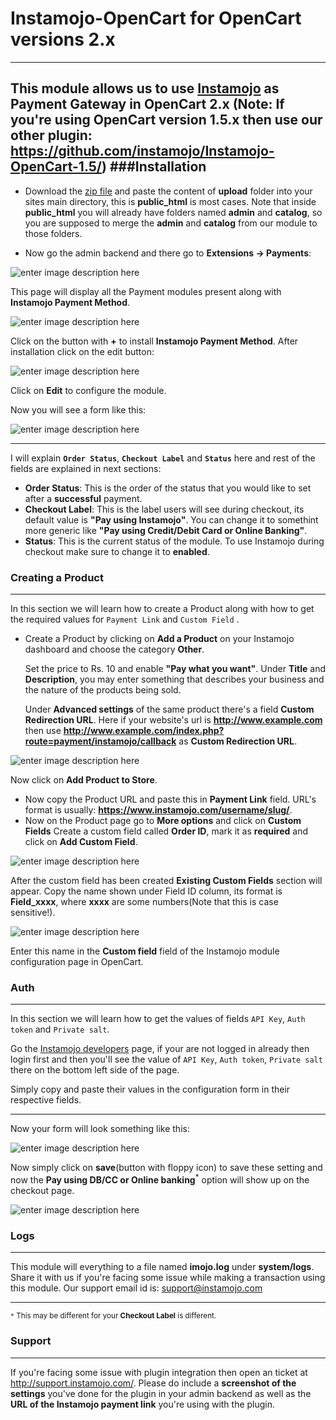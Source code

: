 Instamojo-OpenCart for OpenCart versions 2.x
====
----
This module allows us to use [Instamojo](https://www.instamojo.com) as Payment Gateway in OpenCart 2.x
(**Note:** If you're using OpenCart version 1.5.x then use our other plugin: https://github.com/instamojo/Instamojo-OpenCart-1.5/)
###Installation
---
- Download the [zip file](https://github.com/instamojo/Instamojo-OpenCart-2.0/archive/master.zip) and paste the content of **upload** folder into your sites main directory, this is **public_html** is most cases. Note that inside **public_html** you will already have folders named **admin** and **catalog**, so you are supposed to merge the **admin** and **catalog** from our module to those folders.

- Now go the admin backend and there go to **Extensions -> Payments**:

![enter image description here](http://i.imgur.com/nO4E0yo.png)

This page will display all the Payment modules present along with **Instamojo Payment Method**.

![enter image description here](http://i.imgur.com/uuS1tgA.png)

Click on the button with **+** to install **Instamojo Payment Method**. After installation click on the edit  button:

![enter image description here](http://i.imgur.com/eg5QuBU.png) 

Click on **Edit** to configure the module.

Now you will see a form like this:

![enter image description here](http://i.imgur.com/2f5x4ER.png`)

---
I will explain **`Order Status`**, **`Checkout Label`** and **`Status`** here and rest of the fields are explained in next sections:  

- **Order Status**:  This is the order of the status that you would like to set after a **successful** payment.
- **Checkout Label**: This is the label users will see during checkout, its default value is **"Pay using Instamojo"**. You can change it to somethint more generic like **"Pay using Credit/Debit Card or Online Banking"**.
- **Status**:  This is the current status of the module. To use Instamojo during checkout make sure to change it to **enabled**.

### Creating a Product
----
In this section we will learn how to create a Product along with how to get the required values for `Payment Link` and `Custom Field` .

- Create a Product by clicking on **Add a Product** on your Instamojo dashboard and choose the category **Other**.

  Set the price to Rs. 10 and enable **"Pay what you want"**.  Under **Title** and **Description**, you may enter something that describes your business and the nature of the products being sold.

  Under **Advanced settings** of the same product there's a field **Custom Redirection URL**. Here if your website's url is **http://www.example.com** then use **http://www.example.com/index.php?route=payment/instamojo/callback** as **Custom Redirection URL**.

![enter image description here](http://i.imgur.com/mp2xipp.png)

 Now click on **Add Product to Store**.
 
- Now copy the Product URL and paste this in **Payment Link** field. URL's format is usually: **https://www.instamojo.com/username/slug/**.
- Now on the Product page go to **More options** and click on **Custom Fields**
 Create a custom field called **Order ID**, mark it as **required** and click on **Add Custom Field**. 

 ![enter image description here](http://i.imgur.com/0phw8JM.png)

 After the custom field has been created **Existing Custom Fields** section will appear. Copy the name shown under Field ID column, its format is **Field_xxxx**, where **xxxx** are some numbers(Note that this is case sensitive!). 

![enter image description here](http://i.imgur.com/AbgiT4u.png)

Enter this name in the **Custom field** field of the Instamojo module configuration page in OpenCart.

### Auth
---
In this section we will learn how to get the values of fields  `API Key`,  `Auth token` and `Private salt`.

Go the [Instamojo developers](https://www.instamojo.com/developers/) page, if your are not logged in already then login first and then you'll see the value of `API Key`,  `Auth token`,  `Private salt` there on the bottom left side of the page.

Simply copy and paste their values in the configuration form in their respective fields.

---

Now your form will look something like this:

![enter image description here](http://i.imgur.com/Dvsi61j.png)

Now simply click on **save**(button with floppy icon) to save these setting and now the **Pay using DB/CC or Online banking**<sup>*</sup> option will show up on the checkout page.

![enter image description here](http://i.imgur.com/3RKx7j5.png)

### Logs
---

This module will everything to a file named **imojo.log** under **system/logs**. Share it with us if you're facing some issue while making a transaction using this module. Our support email id is: support@instamojo.com

---
<sub>`*` This may be different for your **Checkout Label** is different.</sub>

### Support
---

If you're facing some issue with plugin integration then open an ticket at http://support.instamojo.com/. Please do include a **screenshot of the settings** you've done for the plugin in your admin backend as well as the **URL of the Instamojo payment link** you're using with the plugin.
